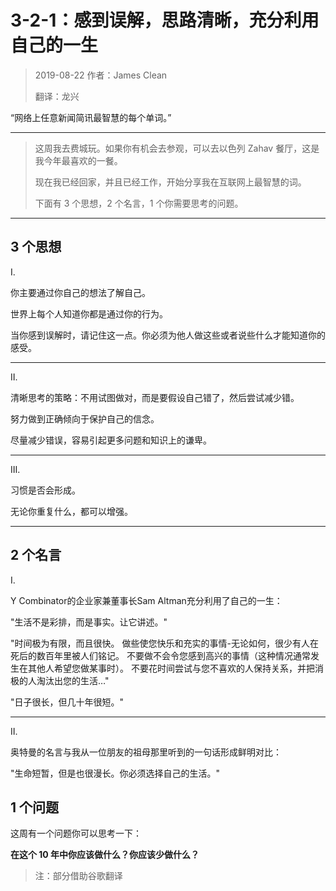 # 3-2-1：感到误解，思路清晰，充分利用自己的一生

>2019-08-22 作者：James Clean
>
>翻译：龙兴

“网络上任意新闻简讯最智慧的每个单词。”

---

>这周我去费城玩。如果你有机会去参观，可以去以色列 Zahav 餐厅，这是我今年最喜欢的一餐。
>
>现在我已经回家，并且已经工作，开始分享我在互联网上最智慧的词。
>
>下面有 3 个思想，2 个名言，1 个你需要思考的问题。

---

## 3 个思想

  Ⅰ.

   你主要通过你自己的想法了解自己。

   世界上每个人知道你都是通过你的行为。

   当你感到误解时，请记住这一点。你必须为他人做这些或者说些什么才能知道你的感受。

---

  Ⅱ.

  清晰思考的策略：不用试图做对，而是要假设自己错了，然后尝试减少错。

  努力做到正确倾向于保护自己的信念。

  尽量减少错误，容易引起更多问题和知识上的谦卑。

---

  Ⅲ.

   习惯是否会形成。

   无论你重复什么，都可以增强。

---

## 2 个名言

 Ⅰ.

 Y Combinator的企业家兼董事长Sam Altman充分利用了自己的一生：

"生活不是彩排，而是事实。让它讲述。"

"时间极为有限，而且很快。 做些使您快乐和充实的事情-无论如何，很少有人在死后的数百年里被人们铭记。 不要做不会令您感到高兴的事情（这种情况通常发生在其他人希望您做某事时）。 不要花时间尝试与您不喜欢的人保持关系，并把消极的人淘汰出您的生活…"

"日子很长，但几十年很短。"

---

  Ⅱ.

  奥特曼的名言与我从一位朋友的祖母那里听到的一句话形成鲜明对比：

 "生命短暂，但是也很漫长。你必须选择自己的生活。"

## 1 个问题

这周有一个问题你可以思考一下：

**在这个 10 年中你应该做什么？你应该少做什么？**

> 注：部分借助谷歌翻译